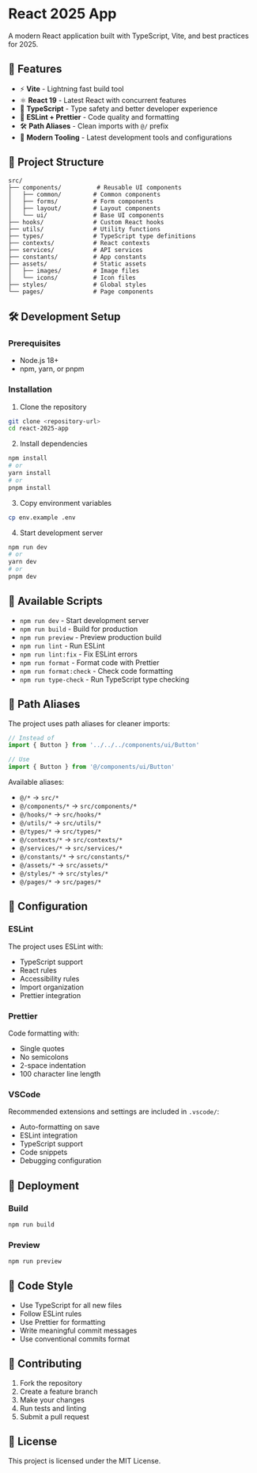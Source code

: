 # React 2025 App

A modern React application built with TypeScript, Vite, and best practices for 2025.

## 🚀 Features

- ⚡ **Vite** - Lightning fast build tool
- ⚛️ **React 19** - Latest React with concurrent features
- 🔷 **TypeScript** - Type safety and better developer experience
- 🎨 **ESLint + Prettier** - Code quality and formatting
- 🛠️ **Path Aliases** - Clean imports with `@/` prefix
- 🎯 **Modern Tooling** - Latest development tools and configurations

## 📁 Project Structure

```
src/
├── components/          # Reusable UI components
│   ├── common/         # Common components
│   ├── forms/          # Form components
│   ├── layout/         # Layout components
│   └── ui/             # Base UI components
├── hooks/              # Custom React hooks
├── utils/              # Utility functions
├── types/              # TypeScript type definitions
├── contexts/           # React contexts
├── services/           # API services
├── constants/          # App constants
├── assets/             # Static assets
│   ├── images/         # Image files
│   └── icons/          # Icon files
├── styles/             # Global styles
└── pages/              # Page components
```

## 🛠️ Development Setup

### Prerequisites

- Node.js 18+
- npm, yarn, or pnpm

### Installation

1. Clone the repository

```bash
git clone <repository-url>
cd react-2025-app
```

2. Install dependencies

```bash
npm install
# or
yarn install
# or
pnpm install
```

3. Copy environment variables

```bash
cp env.example .env
```

4. Start development server

```bash
npm run dev
# or
yarn dev
# or
pnpm dev
```

## 📜 Available Scripts

- `npm run dev` - Start development server
- `npm run build` - Build for production
- `npm run preview` - Preview production build
- `npm run lint` - Run ESLint
- `npm run lint:fix` - Fix ESLint errors
- `npm run format` - Format code with Prettier
- `npm run format:check` - Check code formatting
- `npm run type-check` - Run TypeScript type checking

## 🎯 Path Aliases

The project uses path aliases for cleaner imports:

```typescript
// Instead of
import { Button } from '../../../components/ui/Button'

// Use
import { Button } from '@/components/ui/Button'
```

Available aliases:

- `@/*` → `src/*`
- `@/components/*` → `src/components/*`
- `@/hooks/*` → `src/hooks/*`
- `@/utils/*` → `src/utils/*`
- `@/types/*` → `src/types/*`
- `@/contexts/*` → `src/contexts/*`
- `@/services/*` → `src/services/*`
- `@/constants/*` → `src/constants/*`
- `@/assets/*` → `src/assets/*`
- `@/styles/*` → `src/styles/*`
- `@/pages/*` → `src/pages/*`

## 🔧 Configuration

### ESLint

The project uses ESLint with:

- TypeScript support
- React rules
- Accessibility rules
- Import organization
- Prettier integration

### Prettier

Code formatting with:

- Single quotes
- No semicolons
- 2-space indentation
- 100 character line length

### VSCode

Recommended extensions and settings are included in `.vscode/`:

- Auto-formatting on save
- ESLint integration
- TypeScript support
- Code snippets
- Debugging configuration

## 🚀 Deployment

### Build

```bash
npm run build
```

### Preview

```bash
npm run preview
```

## 📝 Code Style

- Use TypeScript for all new files
- Follow ESLint rules
- Use Prettier for formatting
- Write meaningful commit messages
- Use conventional commits format

## 🤝 Contributing

1. Fork the repository
2. Create a feature branch
3. Make your changes
4. Run tests and linting
5. Submit a pull request

## 📄 License

This project is licensed under the MIT License.
